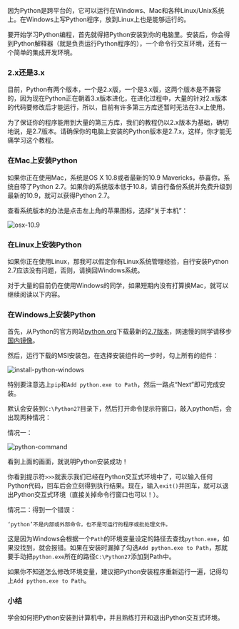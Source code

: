因为Python是跨平台的，它可以运行在Windows、Mac和各种Linux/Unix系统上。在Windows上写Python程序，放到Linux上也是能够运行的。

要开始学习Python编程，首先就得把Python安装到你的电脑里。安装后，你会得到Python解释器（就是负责运行Python程序的），一个命令行交互环境，还有一个简单的集成开发环境。

### 2.x还是3.x

目前，Python有两个版本，一个是2.x版，一个是3.x版，这两个版本是不兼容的，因为现在Python正在朝着3.x版本进化，在进化过程中，大量的针对2.x版本的代码要修改后才能运行，所以，目前有许多第三方库还暂时无法在3.x上使用。

为了保证你的程序能用到大量的第三方库，我们的教程仍以2.x版本为基础，确切地说，是2.7版本。请确保你的电脑上安装的Python版本是2.7.x，这样，你才能无痛学习这个教程。

### 在Mac上安装Python

如果你正在使用Mac，系统是OS X 10.8或者最新的10.9 Mavericks，恭喜你，系统自带了Python 2.7。如果你的系统版本低于10.8，请自行备份系统并免费升级到最新的10.9，就可以获得Python 2.7。

查看系统版本的办法是点击左上角的苹果图标，选择“关于本机”：

![osx-10.9](http://www.liaoxuefeng.com/files/attachments/001386815626411687cd54d188b46aab2f737c81fe4bd3c000/0)

### 在Linux上安装Python

如果你正在使用Linux，那我可以假定你有Linux系统管理经验，自行安装Python 2.7应该没有问题，否则，请换回Windows系统。

对于大量的目前仍在使用Windows的同学，如果短期内没有打算换Mac，就可以继续阅读以下内容。

### 在Windows上安装Python

首先，从Python的官方网站[python.org](http://www.python.org/)下载最新的[2.7版本](https://www.python.org/downloads/release/python-2712/)，网速慢的同学请移步[国内镜像](https://pan.baidu.com/s/1kU5OCOB#list/path=%2Fpub%2Fpython)。

然后，运行下载的MSI安装包，在选择安装组件的一步时，勾上所有的组件：

![install-python-windows](http://www.liaoxuefeng.com/files/attachments/0014222393965540081463bf8a9499094bdda24b6fdf2d6000)

特别要注意选上`pip`和`Add python.exe to Path`，然后一路点“Next”即可完成安装。

默认会安装到`C:\Python27`目录下，然后打开命令提示符窗口，敲入python后，会出现两种情况：

情况一：

![python-command](http://www.liaoxuefeng.com/files/attachments/0013868165417047ec57a2e466e4861a525d106e0b7e6b6000/0)

看到上面的画面，就说明Python安装成功！

你看到提示符`>>>`就表示我们已经在Python交互式环境中了，可以输入任何Python代码，回车后会立刻得到执行结果。现在，输入`exit()`并回车，就可以退出Python交互式环境（直接关掉命令行窗口也可以！）。

情况二：得到一个错误：

```
‘python’不是内部或外部命令，也不是可运行的程序或批处理文件。

```

这是因为Windows会根据一个`Path`的环境变量设定的路径去查找`python.exe`，如果没找到，就会报错。如果在安装时漏掉了勾选`Add python.exe to Path`，那就要手动把`python.exe`所在的路径`C:\Python27`添加到Path中。

如果你不知道怎么修改环境变量，建议把Python安装程序重新运行一遍，记得勾上`Add python.exe to Path`。

### 小结

学会如何把Python安装到计算机中，并且熟练打开和退出Python交互式环境。